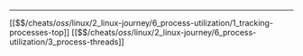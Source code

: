


---
[[$$$/$cheats/$oss/$linux/2_linux-journey/6_process-utilization/1_tracking-processes-top]]
[[$$$/$cheats/$oss/$linux/2_linux-journey/6_process-utilization/3_process-threads]]
